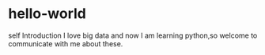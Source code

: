 # hello-world

self Introduction
I love big data and now I am learning python,so welcome to communicate with me about these.

